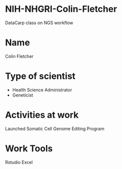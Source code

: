 # NIH-NHGRI-Colin-Fletcher
DataCarp class on NGS workflow 
# Name
Colin Fletcher
# Type of scientist
- Health Science Administrator
- Geneticist
# Activities at work
Launched Somatic Cell Genome Editing Program
# Work Tools
Rstudio
Excel



